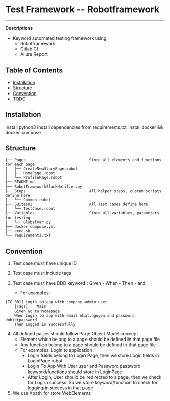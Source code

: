 # Test Framework --  Robotframework


---

**Descriptions**
* Keyword automated testing framework using
    * Robotframework
    * Gitlab CI
    * Allure Report
    
## Table of Contents
* [Installation](#installation)
* [Structure](#structure)
* [Convention](#convention)
* [TODO](#todo)


<a id="installation"></a>
## Installation

Install python3
Install dependencies from requirements.txt
Install docker && docker-compose


<a id="structure"></a>
## Structure
```
├── Pages                            Store all elements and functions for each page
│   ├── CreateNewStoryPage.robot
│   ├── HomePage.robot
│   └── ProfilePage.robot
├── README.md
├── RobotFrameworkSlackNotifier.py
├── Steps                            All helper steps, custom scripts define here
│   └── Common.robot
├── SuitesUI                         All Test cases define here
│   └── TestCase.robot
├── Variables                        Store all variables, parameters for testing
│   └── GlobalVar.py
├── docker-compose.yml
├── exec.sh
└── requirements.txt
```


<a id="convention"></a>
## Convention

1. Test case must have unique ID
2. Test case must include tags 
3. Test case must have BDD keyword : Given - When - Then - and

    * For examples: 

```
[TC_001] Login to app with company admin user
    [Tags]    Main
    Given Go to homepage
    When Login to app with email nhat.nguyen and password dobietpassword
    Then Logged in successfully
```

4. All defined pages should follow Page Object Model concept
    * Element which belong to a page should be defined in that page file 
    * Any function belong to a page should be defined in that page file 
    * For examples, Login to application : 
        * Login fields belong to Login Page, then we store Login fields in LoginPage.robot
        * Login To App With User user and Password password keyword/functions should store in LoginPage
        * After Login, User should be redirected to a page, then we check for Log in success. So we store keyword/function to check for logging in success in that page
5. We use Xpath for store WebElements